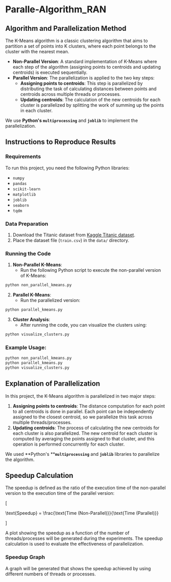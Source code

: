 # Paralle-Algorithm_RAN

## Algorithm and Parallelization Method

The K-Means algorithm is a classic clustering algorithm that aims to partition a set of points into K clusters, where each point belongs to the cluster with the nearest mean.

- **Non-Parallel Version**: A standard implementation of K-Means where each step of the algorithm (assigning points to centroids and updating centroids) is executed sequentially.
- **Parallel Version**: The parallelization is applied to the two key steps:
  - **Assigning points to centroids**: This step is parallelized by distributing the task of calculating distances between points and centroids across multiple threads or processes.
  - **Updating centroids**: The calculation of the new centroids for each cluster is parallelized by splitting the work of summing up the points in each cluster.

We use **Python's `multiprocessing`** and **`joblib`** to implement the parallelization.

## Instructions to Reproduce Results

### Requirements
To run this project, you need the following Python libraries:
- `numpy`
- `pandas`
- `scikit-learn`
- `matplotlib`
- `joblib`
- `seaborn`
- `tqdm`

### Data Preparation

1. Download the Titanic dataset from [Kaggle Titanic dataset](https://www.kaggle.com/c/titanic/data).
2. Place the dataset file (`train.csv`) in the `data/` directory.

### Running the Code

1. **Non-Parallel K-Means**:
    - Run the following Python script to execute the non-parallel version of K-Means:

```Bash
python non_parallel_kmeans.py
```
2. **Parallel K-Means**:
    - Run the parallelized version:

```Bash
python parallel_kmeans.py
```
3. **Cluster Analysis**:
    - After running the code, you can visualize the clusters using:

```Bash
python visualize_clusters.py
```

### Example Usage:

```Bash
python non_parallel_kmeans.py
python parallel_kmeans.py
python visualize_clusters.py
```

## Explanation of Parallelization

In this project, the K-Means algorithm is parallelized in two major steps:

1. **Assigning points to centroids**: The distance computation for each point to all centroids is done in parallel. Each point can be independently assigned to the closest centroid, so we parallelize this task across multiple threads/processes.
2. **Updating centroids**: The process of calculating the new centroids for each cluster is also parallelized. The new centroid for each cluster is computed by averaging the points assigned to that cluster, and this operation is performed concurrently for each cluster.

We used **Python's ****`multiprocessing`** and **`joblib`** libraries to parallelize the algorithm.

## Speedup Calculation

The speedup is defined as the ratio of the execution time of the non-parallel version to the execution time of the parallel version:

\[

\text{Speedup} = \frac{\text{Time (Non-Parallel)}}{\text{Time (Parallel)}}

\]

A plot showing the speedup as a function of the number of threads/processes will be generated during the experiments. The speedup calculation is used to evaluate the effectiveness of parallelization.

### Speedup Graph

A graph will be generated that shows the speedup achieved by using different numbers of threads or processes.
